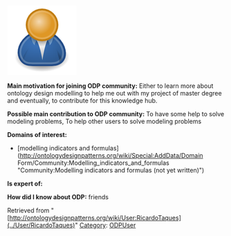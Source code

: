 [![Image:ODPUser.png](../images/a/a6/ODPUser.png)](../Image/ODPUser.png "Image:ODPUser.png")




  





__Main motivation for joining ODP community:__ Either to learn more about ontology design modelling to help me out with my project of master degree and eventually, to contribute for this knowledge hub.


__Possible main contribution to ODP community:__ To have some help to solve modeling problems, To help other users to solve modeling problems


__Domains of interest:__



* [modelling indicators and formulas](http://ontologydesignpatterns.org/wiki/Special:AddData/Domain Form/Community:Modelling_indicators_and_formulas "Community:Modelling indicators and formulas (not yet written)")


__Is expert of:__


  

__How did I know about ODP:__ friends






Retrieved from "[http://ontologydesignpatterns.org/wiki/User:RicardoTaques](../User/RicardoTaques)"
 [Category](http://ontologydesignpatterns.org/wiki/Special:Categories "Special:Categories"): [ODPUser](../Category/ODPUser "Category:ODPUser")